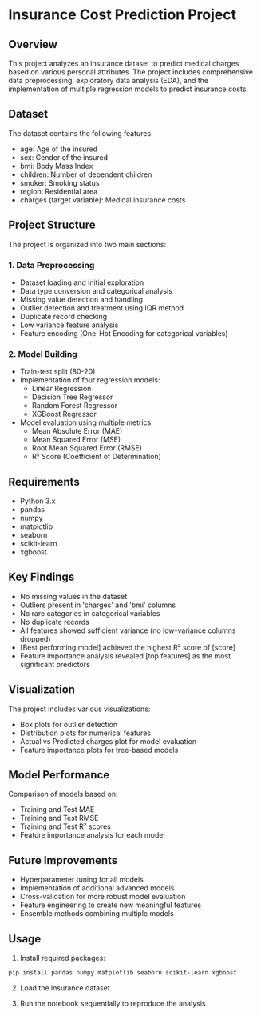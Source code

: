 # Insurance Cost Prediction Project

## Overview

This project analyzes an insurance dataset to predict medical charges based on various personal attributes. The project includes comprehensive data preprocessing, exploratory data analysis (EDA), and the implementation of multiple regression models to predict insurance costs.

## Dataset

The dataset contains the following features:

- age: Age of the insured
- sex: Gender of the insured
- bmi: Body Mass Index
- children: Number of dependent children
- smoker: Smoking status
- region: Residential area
- charges (target variable): Medical insurance costs

## Project Structure

The project is organized into two main sections:

### 1. Data Preprocessing

- Dataset loading and initial exploration
- Data type conversion and categorical analysis
- Missing value detection and handling
- Outlier detection and treatment using IQR method
- Duplicate record checking
- Low variance feature analysis
- Feature encoding (One-Hot Encoding for categorical variables)

### 2. Model Building

- Train-test split (80-20)
- Implementation of four regression models:
  - Linear Regression
  - Decision Tree Regressor
  - Random Forest Regressor
  - XGBoost Regressor
- Model evaluation using multiple metrics:
  - Mean Absolute Error (MAE)
  - Mean Squared Error (MSE)
  - Root Mean Squared Error (RMSE)
  - R² Score (Coefficient of Determination)

## Requirements

- Python 3.x
- pandas
- numpy
- matplotlib
- seaborn
- scikit-learn
- xgboost

## Key Findings

- No missing values in the dataset
- Outliers present in 'charges' and 'bmi' columns
- No rare categories in categorical variables
- No duplicate records
- All features showed sufficient variance (no low-variance columns dropped)
- [Best performing model] achieved the highest R² score of [score]
- Feature importance analysis revealed [top features] as the most significant predictors

## Visualization

The project includes various visualizations:

- Box plots for outlier detection
- Distribution plots for numerical features
- Actual vs Predicted charges plot for model evaluation
- Feature importance plots for tree-based models

## Model Performance

Comparison of models based on:

- Training and Test MAE
- Training and Test RMSE
- Training and Test R² scores
- Feature importance analysis for each model

## Future Improvements

- Hyperparameter tuning for all models
- Implementation of additional advanced models
- Cross-validation for more robust model evaluation
- Feature engineering to create new meaningful features
- Ensemble methods combining multiple models

## Usage

1. Install required packages:

```bash
pip install pandas numpy matplotlib seaborn scikit-learn xgboost
```

2. Load the insurance dataset

3. Run the notebook sequentially to reproduce the analysis
